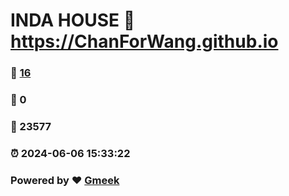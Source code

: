 # INDA HOUSE :link: https://ChanForWang.github.io 
### :page_facing_up: [16](https://ChanForWang.github.io/tag.html) 
### :speech_balloon: 0 
### :hibiscus: 23577 
### :alarm_clock: 2024-06-06 15:33:22 
### Powered by :heart: [Gmeek](https://github.com/Meekdai/Gmeek)
